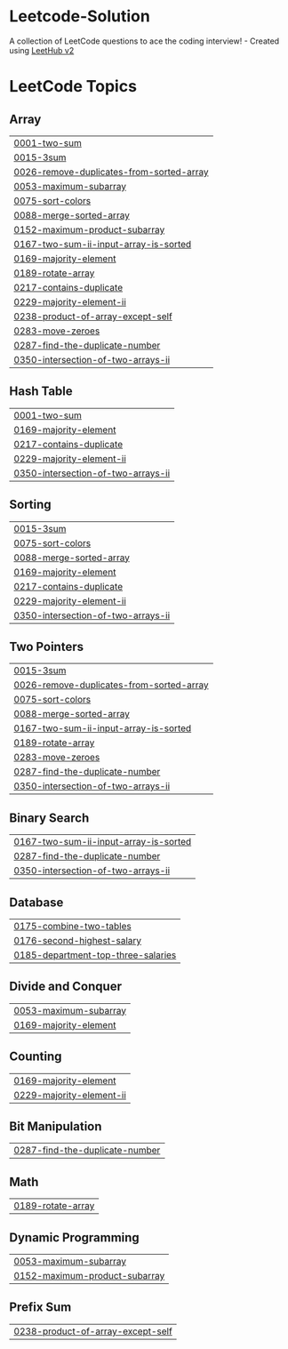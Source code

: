 # Leetcode-Solution
A collection of LeetCode questions to ace the coding interview! - Created using [LeetHub v2](https://github.com/arunbhardwaj/LeetHub-2.0)

<!---LeetCode Topics Start-->
# LeetCode Topics
## Array
|  |
| ------- |
| [0001-two-sum](https://github.com/pooja-169/Leetcode-Solution/tree/master/0001-two-sum) |
| [0015-3sum](https://github.com/pooja-169/Leetcode-Solution/tree/master/0015-3sum) |
| [0026-remove-duplicates-from-sorted-array](https://github.com/pooja-169/Leetcode-Solution/tree/master/0026-remove-duplicates-from-sorted-array) |
| [0053-maximum-subarray](https://github.com/pooja-169/Leetcode-Solution/tree/master/0053-maximum-subarray) |
| [0075-sort-colors](https://github.com/pooja-169/Leetcode-Solution/tree/master/0075-sort-colors) |
| [0088-merge-sorted-array](https://github.com/pooja-169/Leetcode-Solution/tree/master/0088-merge-sorted-array) |
| [0152-maximum-product-subarray](https://github.com/pooja-169/Leetcode-Solution/tree/master/0152-maximum-product-subarray) |
| [0167-two-sum-ii-input-array-is-sorted](https://github.com/pooja-169/Leetcode-Solution/tree/master/0167-two-sum-ii-input-array-is-sorted) |
| [0169-majority-element](https://github.com/pooja-169/Leetcode-Solution/tree/master/0169-majority-element) |
| [0189-rotate-array](https://github.com/pooja-169/Leetcode-Solution/tree/master/0189-rotate-array) |
| [0217-contains-duplicate](https://github.com/pooja-169/Leetcode-Solution/tree/master/0217-contains-duplicate) |
| [0229-majority-element-ii](https://github.com/pooja-169/Leetcode-Solution/tree/master/0229-majority-element-ii) |
| [0238-product-of-array-except-self](https://github.com/pooja-169/Leetcode-Solution/tree/master/0238-product-of-array-except-self) |
| [0283-move-zeroes](https://github.com/pooja-169/Leetcode-Solution/tree/master/0283-move-zeroes) |
| [0287-find-the-duplicate-number](https://github.com/pooja-169/Leetcode-Solution/tree/master/0287-find-the-duplicate-number) |
| [0350-intersection-of-two-arrays-ii](https://github.com/pooja-169/Leetcode-Solution/tree/master/0350-intersection-of-two-arrays-ii) |
## Hash Table
|  |
| ------- |
| [0001-two-sum](https://github.com/pooja-169/Leetcode-Solution/tree/master/0001-two-sum) |
| [0169-majority-element](https://github.com/pooja-169/Leetcode-Solution/tree/master/0169-majority-element) |
| [0217-contains-duplicate](https://github.com/pooja-169/Leetcode-Solution/tree/master/0217-contains-duplicate) |
| [0229-majority-element-ii](https://github.com/pooja-169/Leetcode-Solution/tree/master/0229-majority-element-ii) |
| [0350-intersection-of-two-arrays-ii](https://github.com/pooja-169/Leetcode-Solution/tree/master/0350-intersection-of-two-arrays-ii) |
## Sorting
|  |
| ------- |
| [0015-3sum](https://github.com/pooja-169/Leetcode-Solution/tree/master/0015-3sum) |
| [0075-sort-colors](https://github.com/pooja-169/Leetcode-Solution/tree/master/0075-sort-colors) |
| [0088-merge-sorted-array](https://github.com/pooja-169/Leetcode-Solution/tree/master/0088-merge-sorted-array) |
| [0169-majority-element](https://github.com/pooja-169/Leetcode-Solution/tree/master/0169-majority-element) |
| [0217-contains-duplicate](https://github.com/pooja-169/Leetcode-Solution/tree/master/0217-contains-duplicate) |
| [0229-majority-element-ii](https://github.com/pooja-169/Leetcode-Solution/tree/master/0229-majority-element-ii) |
| [0350-intersection-of-two-arrays-ii](https://github.com/pooja-169/Leetcode-Solution/tree/master/0350-intersection-of-two-arrays-ii) |
## Two Pointers
|  |
| ------- |
| [0015-3sum](https://github.com/pooja-169/Leetcode-Solution/tree/master/0015-3sum) |
| [0026-remove-duplicates-from-sorted-array](https://github.com/pooja-169/Leetcode-Solution/tree/master/0026-remove-duplicates-from-sorted-array) |
| [0075-sort-colors](https://github.com/pooja-169/Leetcode-Solution/tree/master/0075-sort-colors) |
| [0088-merge-sorted-array](https://github.com/pooja-169/Leetcode-Solution/tree/master/0088-merge-sorted-array) |
| [0167-two-sum-ii-input-array-is-sorted](https://github.com/pooja-169/Leetcode-Solution/tree/master/0167-two-sum-ii-input-array-is-sorted) |
| [0189-rotate-array](https://github.com/pooja-169/Leetcode-Solution/tree/master/0189-rotate-array) |
| [0283-move-zeroes](https://github.com/pooja-169/Leetcode-Solution/tree/master/0283-move-zeroes) |
| [0287-find-the-duplicate-number](https://github.com/pooja-169/Leetcode-Solution/tree/master/0287-find-the-duplicate-number) |
| [0350-intersection-of-two-arrays-ii](https://github.com/pooja-169/Leetcode-Solution/tree/master/0350-intersection-of-two-arrays-ii) |
## Binary Search
|  |
| ------- |
| [0167-two-sum-ii-input-array-is-sorted](https://github.com/pooja-169/Leetcode-Solution/tree/master/0167-two-sum-ii-input-array-is-sorted) |
| [0287-find-the-duplicate-number](https://github.com/pooja-169/Leetcode-Solution/tree/master/0287-find-the-duplicate-number) |
| [0350-intersection-of-two-arrays-ii](https://github.com/pooja-169/Leetcode-Solution/tree/master/0350-intersection-of-two-arrays-ii) |
## Database
|  |
| ------- |
| [0175-combine-two-tables](https://github.com/pooja-169/Leetcode-Solution/tree/master/0175-combine-two-tables) |
| [0176-second-highest-salary](https://github.com/pooja-169/Leetcode-Solution/tree/master/0176-second-highest-salary) |
| [0185-department-top-three-salaries](https://github.com/pooja-169/Leetcode-Solution/tree/master/0185-department-top-three-salaries) |
## Divide and Conquer
|  |
| ------- |
| [0053-maximum-subarray](https://github.com/pooja-169/Leetcode-Solution/tree/master/0053-maximum-subarray) |
| [0169-majority-element](https://github.com/pooja-169/Leetcode-Solution/tree/master/0169-majority-element) |
## Counting
|  |
| ------- |
| [0169-majority-element](https://github.com/pooja-169/Leetcode-Solution/tree/master/0169-majority-element) |
| [0229-majority-element-ii](https://github.com/pooja-169/Leetcode-Solution/tree/master/0229-majority-element-ii) |
## Bit Manipulation
|  |
| ------- |
| [0287-find-the-duplicate-number](https://github.com/pooja-169/Leetcode-Solution/tree/master/0287-find-the-duplicate-number) |
## Math
|  |
| ------- |
| [0189-rotate-array](https://github.com/pooja-169/Leetcode-Solution/tree/master/0189-rotate-array) |
## Dynamic Programming
|  |
| ------- |
| [0053-maximum-subarray](https://github.com/pooja-169/Leetcode-Solution/tree/master/0053-maximum-subarray) |
| [0152-maximum-product-subarray](https://github.com/pooja-169/Leetcode-Solution/tree/master/0152-maximum-product-subarray) |
## Prefix Sum
|  |
| ------- |
| [0238-product-of-array-except-self](https://github.com/pooja-169/Leetcode-Solution/tree/master/0238-product-of-array-except-self) |
<!---LeetCode Topics End-->